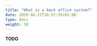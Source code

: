 ```yaml
---
title: "What is a back office system?"
date: 2020-06-22T16:57:55+01:00
type: docs
weight: 10
---
```

**TODO**

